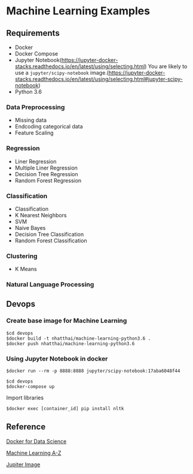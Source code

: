 # Machine Learning Examples

## Requirements
+ Docker
+ Docker Compose
+ Jupyter Notebook(https://jupyter-docker-stacks.readthedocs.io/en/latest/using/selecting.html)
You are likely to use a `jupyter/scipy-notebook` image.(https://jupyter-docker-stacks.readthedocs.io/en/latest/using/selecting.html#jupyter-scipy-notebook)
+ Python 3.6

### Data Preprocessing
+ Missing data
+ Endcoding categorical data
+ Feature Scaling


### Regression
+ Liner Regression
+ Multiple Liner Regression
+ Decision Tree Regression
+ Random Forest Regression


### Classification
+ Classification
+ K Nearest Neighbors
+ SVM
+ Naive Bayes
+ Decision Tree Classification
+ Random Forest Classification


### Clustering
+ K Means


### Natural Language Processing


## Devops
### Create base image for Machine Learning
```
$cd devops
$docker build -t nhatthai/machine-learning-python3.6 .
$docker push nhatthai/machine-learning-python3.6
```

### Using Jupyter Notebook in docker
```
$docker run --rm -p 8888:8888 jupyter/scipy-notebook:17aba6048f44
```

```
$cd devops
$docker-compose up
```

Import libraries
```
$docker exec [container_id] pip install nltk
```

## Reference
[Docker for Data Science](https://www.dataquest.io/blog/docker-data-science/)

[Machine Learning A-Z](https://www.superdatascience.com/machine-learning/)

[Jupiter Image](https://jupyter-docker-stacks.readthedocs.io/en/latest/using/selecting.html)
